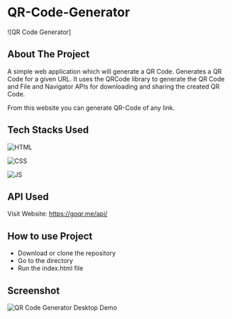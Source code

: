 

# QR-Code-Generator

![QR Code Generator]

## About The Project

A simple web application which will generate a QR Code. Generates a QR Code for a given URL. It uses the QRCode library to generate the QR Code and File and Navigator APIs for downloading and sharing the created QR Code.

From this website you can generate QR-Code of any link.

## Tech Stacks Used


![HTML](https://img.shields.io/badge/html5%20-%23E34F26.svg?&style=for-the-badge&logo=html5&logoColor=white)

![CSS](https://img.shields.io/badge/css3%20-%231572B6.svg?&style=for-the-badge&logo=css3&logoColor=white)

![JS](https://img.shields.io/badge/javascript%20-%23323330.svg?&style=for-the-badge&logo=javascript&logoColor=%23F7DF1E)

## API Used

Visit Website: https://goqr.me/api/

## How to use Project


- Download or clone the repository
- Go to the directory
- Run the index.html file

## Screenshot

![QR Code Generator Desktop Demo](screenshot1.png)



